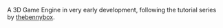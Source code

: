 A 3D Game Engine in very early development, following the tutorial series by [thebennybox](https://www.youtube.com/playlist?list=PLEETnX-uPtBXP_B2yupUKlflXBznWIlL5).
